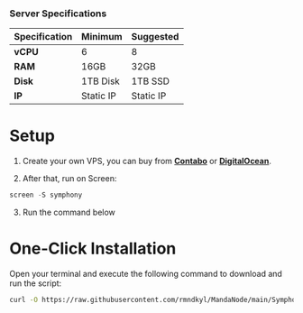 ### Server Specifications

| Specification   | Minimum            | Suggested         |
|-----------------|--------------------|-------------------|
| **vCPU**        | 6                  | 8                 |
| **RAM**         | 16GB               | 32GB              |
| **Disk**        | 1TB Disk           | 1TB SSD           |
| **IP**          | Static IP          | Static IP         |

# Setup
1. Create your own VPS, you can buy from **[Contabo](https://contabo.com/)** or **[DigitalOcean](https://m.do.co/c/5423032133fa)**.

2. After that, run on Screen:
```python
screen -S symphony
```
3. Run the command below

# One-Click Installation

Open your terminal and execute the following command to download and run the script:

   ```sh
   curl -O https://raw.githubusercontent.com/rmndkyl/MandaNode/main/Symphony-Nodes/symphony.sh && chmod +x symphony.sh && sed -i 's/\r$//' symphony.sh && ./symphony.sh
   ```
